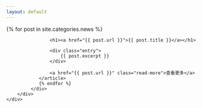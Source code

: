 ```yaml
---
layout: default
---
```

<div class="card custom-border text-white bg-transparent">
    <div class="full_wh blur"></div>
    <div class="card-body">
        <div class="container">
            <div class="posts">
                {% for post in site.categories.news %}
                <article class="post">

                    <h1><a href="{{ post.url }}">{{ post.title }}</a></h1>

                    <div class="entry">
                        {{ post.excerpt }}
                    </div>

                    <a href="{{ post.url }}" class="read-more">查看更多</a>
                </article>
                {% endfor %}
             </div>
        </div>
    </div>
</div>